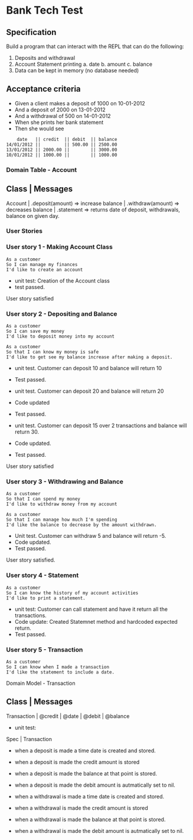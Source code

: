 # Bank Tech Test

## Specification

Build a program that can interact with the REPL that can do the following:

1. Deposits and withdrawal
2. Account Statement printing
  a. date 
  b. amount 
  c. balance 
3. Data can be kept in memory (no database needed)

## Acceptance criteria 

- Given a client makes a deposit of 1000 on 10-01-2012
- And a deposit of 2000 on 13-01-2012
- And a withdrawal of 500 on 14-01-2012
- When she prints her bank statement
- Then she would see

```
    date   || credit  || debit  || balance
14/01/2012 ||         || 500.00 || 2500.00
13/01/2012 || 2000.00 ||        || 3000.00
10/01/2012 || 1000.00 ||        || 1000.00
```

### Domain Table - Account


 Class            | Messages
 -----------------------
Account           | .deposit(amount) => increase balance
                  | .withdraw(amount) => decreases balance 
                  | .statement => returns date of deposit, withdrawals, balance on given day.

### User Stories  

### User story 1 - Making Account Class
```
As a customer
So I can manage my finances
I'd like to create an account 
```
-  unit test: Creation of the Account class
-  test passed. 

User story satisfied

### User story 2 - Depositing and Balance
```
As a customer 
So I can save my money
I'd like to deposit money into my account

As a customer 
So that I can know my money is safe
I'd like to get see my balance increase after making a deposit.
```
-  unit test. Customer can deposit 10 and balance will return 10
-  Test passed.

-  unit test. Customer can deposit 20 and balance will return 20
-  Code updated 
-  Test passed. 

-  unit test. Customer can deposit 15 over 2 transactions and balance will return 30. 
-  Code updated.
-  Test passed. 

User story satisfied 

### User story 3 - Withdrawing and Balance
```
As a customer 
So that I can spend my money                                           
I'd like to withdraw money from my account

As a customer 
So that I can manage how much I'm spending
I'd like the balance to decrease by the amount withdrawn. 
```
-  Unit test. Customer can withdraw 5 and balance will return -5. 
-  Code updated.
-  Test passed.

User story satisfied.


 ### User story 4 - Statement
```
As a customer
So I can know the history of my account activities 
I'd like to print a statement.
```
- unit test: Customer can call statement and have it return all the transactions.
- Code update: Created Statemnet method and hardcoded expected return.
- Test passed.

 ### User story 5 - Transaction

 ```
 As a customer 
 So I can know when I made a transaction 
 I'd like the statement to include a date. 
 ```

 Domain Model - Transaction

 Class       | Messages
 -----------------------
 Transaction | @credit
             | @date
             | @debit
             | @balance

 - unit test: 
  



Spec | Transaction
- when a deposit is made a time date is created and stored.
- when a deposit is made the credit amount is stored
- when a deposit is made the balance at that point is stored.
- when a deposit is made the debit amount is autmatically set to nil. 

- when a withdrawal is made a time date is created and stored.
- when a withdrawal is made the credit amount is stored
- when a withdrawal is made the balance at that point is stored.
- when a withdrawal is made the debit amount is autmatically set to nil. 
